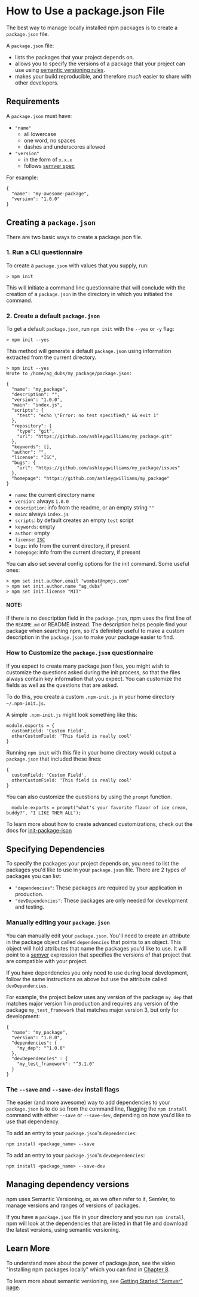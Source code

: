 <!--
title: 05 - Using a `package.json`
featured: true
-->

# How to Use a package.json File

The best way to manage locally installed npm packages is to create a
`package.json` file. 

A `package.json` file: 

* lists the packages that your project depends on.
* allows you to specify the versions of a package that your project
can use using [semantic versioning rules][1].
* makes your build reproducible, and therefore *much* easier
to share with other developers.

## Requirements

A `package.json` must have:

- `"name"`
  - all lowercase
  - one word, no spaces
  - dashes and underscores allowed
- `"version"`
  - in the form of `x.x.x`
  - follows [semver spec](https://docs.npmjs.com/getting-started/semantic-versioning)

For example:

```
{
  "name": "my-awesome-package",
  "version": "1.0.0"
}
```

## Creating a `package.json`

There are two basic ways to create a package.json file. 

### 1. Run a CLI questionnaire 

To create a `package.json` with values that you supply, run:

```
> npm init
```

This will initiate a command line questionnaire that will conclude with the 
creation of a `package.json` in the directory in which you initiated the command.

### 2. Create a default `package.json`

To get a default `package.json`, run `npm init` with the `--yes`
or `-y` flag:

```
> npm init --yes
```

This method will generate a default `package.json` using information extracted from the current directory.

```
> npm init --yes
Wrote to /home/ag_dubs/my_package/package.json:

{
  "name": "my_package",
  "description": "",
  "version": "1.0.0",
  "main": "index.js",
  "scripts": {
    "test": "echo \"Error: no test specified\" && exit 1"
  },
  "repository": {
    "type": "git",
    "url": "https://github.com/ashleygwilliams/my_package.git"
  },
  "keywords": [],
  "author": "",
  "license": "ISC",
  "bugs": {
    "url": "https://github.com/ashleygwilliams/my_package/issues"
  },
  "homepage": "https://github.com/ashleygwilliams/my_package"
}
```

- `name`: the current directory name
- `version`: always `1.0.0`
- `description`: info from the readme, or an empty string `""`
- `main`: always `index.js`
- `scripts`: by default creates an empty `test` script
- `keywords`: empty
- `author`: empty
- `license`: [`ISC`][2]
- `bugs`: info from the current directory, if present
- `homepage`: info from the current directory, if present

You can also set several config options for the init command. Some useful ones:


```
> npm set init.author.email "wombat@npmjs.com"
> npm set init.author.name "ag_dubs"
> npm set init.license "MIT"
```

#### NOTE:

If there is no description field in the `package.json`, npm uses the first line of the `README.md` or README instead. The description helps people find your package when searching npm, so it's definitely useful to make a custom description in the `package.json` to make your package easier to find.

### How to Customize the `package.json` questionnaire 

If you expect to create many package.json files, you might wish to customize the questions asked during the init process, so that the files always contain key information that you expect. You can customize the fields as well as the questions that are asked. 

To do this, you create a custom `.npm-init.js` in your home directory
`~/.npm-init.js`.

A simple `.npm-init.js` might look something like this:

```
module.exports = {
  customField: 'Custom Field',
  otherCustomField: 'This field is really cool'
}
```

Running `npm init` with this file in your home directory would output a `package.json` that included these lines:
```
{
  customField: 'Custom Field',
  otherCustomField: 'This field is really cool'
}
```

You can also customize the questions by using the `prompt` function.

```
  module.exports = prompt("what's your favorite flavor of ice cream, buddy?", "I LIKE THEM ALL");
```

To learn more about how to create advanced customizations, check out the docs for [init-package-json](https://github.com/npm/init-package-json)


## Specifying Dependencies

To specify the packages your project depends on, you need to 
list the packages you'd like to use in your `package.json` file. There are
2 types of packages you can list:

- `"dependencies"`: These packages are required by your application in production.
- `"devDependencies"`: These packages are only needed for development and testing.

### Manually editing your `package.json`

You can manually edit your `package.json`. You'll need to create an attribute
in the package object called `dependencies` that points to an object. This object will hold attributes that name the packages you'd like to use. It will point to a [semver][1] expression that specifies the versions of that project that are compatible with your project.

If you have dependencies you only need to use during local development,
follow the same instructions as above but use the attribute called `devDependencies`.

For example, the project below uses any version of the package `my_dep` that matches major version 1 in production and requires any version of the package `my_test_framework` that matches major version 3, but only for development:

```
{
  "name": "my_package",
  "version": "1.0.0",
  "dependencies": {
    "my_dep": "^1.0.0"
  },
  "devDependencies" : {
    "my_test_framework": "^3.1.0"
  }
}
```

### The `--save` and `--save-dev` install flags

The easier (and more awesome) way to add dependencies to your `package.json` is to do
so from the command line, flagging the `npm install` command with either `--save` or
`--save-dev`, depending on how you'd like to use that dependency.

To add an entry to your `package.json`'s `dependencies`:

```
npm install <package_name> --save
```

To add an entry to your `package.json`'s `devDependencies`:

```
npm install <package_name> --save-dev
```

## Managing dependency versions 

npm uses Semantic Versioning, or, as we often refer to it, SemVer, to manage versions and ranges of versions of packages.

If you have a `package.json` file in your directory and you run `npm install`, npm will look at the dependencies that are listed in that file and download the latest versions, using semantic versioning. 

## Learn More 

To understand more about the power of package.json, see the video "Installing npm packages locally" which you can find in [Chapter 8](https://docs.npmjs.com/getting-started/installing-npm-packages-globally). 

To learn more about semantic versioning, see [Getting Started "Semver" page][1].

[1]: docs.npmjs.com/getting-started/semantic-versioning
[2]: https://opensource.org/licenses/ISC

